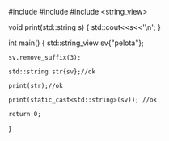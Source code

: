#include <iostream>
#include <string>
#include <string_view>

void print(std::string s)
{
    std::cout<<s<<'\n';
}

int main()
{
    std::string_view sv{"pelota"};

    sv.remove_suffix(3);
    
    std::string str{sv};//ok

    print(str);//ok

    print(static_cast<std::string>(sv)); //ok

    return 0;
}
